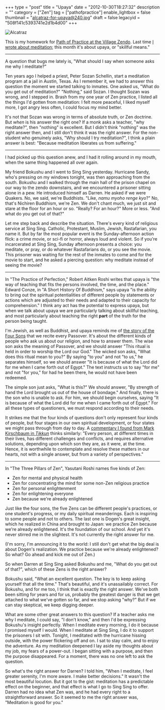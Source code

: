 +++
type = "post"
title = "Upaya"
date = "2012-10-30T18:27:32"
description = ""
category = ["Zen"]
tag = ["pathofpractice"]
enable_lightbox = false
thumbnail = "alcatraz-for-upaya@240.jpg"
draft = false
legacyid = "508f141c5393741e2d1b4d00"
+++

<p><img style="display:block; margin-left:auto; margin-right:auto;" src="alcatraz-for-upaya.jpg" alt="Alcatraz" title="alcatraz-for-upaya.jpg" border="0"   /></p>
<p>This is my homework for <a href="http://villagezendo.org/2011/12/path-of-practice/">Path of Practice at the Village Zendo</a>. Last time <a href="/blog/dhyana/">I wrote
about meditation</a>; this month it's about upaya, or "skillful means."</p>
<hr />
<p>A question that bugs me lately is, "What should I say when someone asks me why I meditate?"</p>
<p>Ten years ago I helped a priest, Peter Sozan Schellin, start a meditation program at a jail in Austin, Texas. As I remember it, we had to answer this question the moment we started talking to inmates. One asked us, "What do you get out of meditation?" "Nothing," said Sozan. I thought Sozan was wrong, and I stepped in. Brash from my one year of Zen practice, I listed all the things I'd gotten from meditation: I felt more peaceful, I liked myself more, I got angry less often, I could focus my mind better.</p>
<p>It's not that Sozan was wrong in terms of absolute truth, or Zen doctrine. But <em>when</em> is his answer the right one? If a monk asks a teacher, "why meditate?", then "nothing" is excellent. But I didn't think "nothing" was the right answer then, and I still don't think it was the right answer. For the non-student who genuinely asks, "Why should I try meditation?", I think a plain answer is best: "Because meditation liberates us from suffering."</p>
<hr />
<p>I had picked up this question anew, and I had it rolling around in my mouth, when the same thing happened all over again.</p>
<p>My friend Bokushu and I went to Sing Sing yesterday. Hurricane Sandy, who's pressing on my windows tonight, was then approaching from the south. Bokushu and I walked through the main hall of the prison chapel on our way to the zendo downstairs, and we encountered a prisoner sitting alone in a pew. He introduced himself as Darren. He asked if we were Quakers. No, we said, we're Buddhists. "Like, <em>namu myoho renge kyo</em>?" No, that's Nichiren Buddhism, we're Zen. We don't chant much, we just sit and stare at the floor for an hour or so. "Really? For an hour?" More or less. "And what do you get out of that?"</p>
<p>Let me step back and describe the situation. There's every kind of religious service at Sing Sing. Catholic, Protestant, Muslim, Jewish, Rastafarian, you name it. But by far the most popular event is the Sunday-afternoon action flick: a crime movie, or sci-fi or horror, always loud and violent. So if you're incarcerated at Sing Sing, Sunday afternoon presents a choice: you meditate, or pray, or do whatever Rastafarians do, or you see the movie. This prisoner was waiting for the rest of the inmates to come and for the movie to start, and he asked a piercing question: why meditate instead of seeing the movie?</p>
<hr />
<p>In "The Practice of Perfection," Robert Aitken Roshi writes that upaya is "the way of teaching that fits the persons involved, the time, and the place." Edward Conze, in "A Short History Of Buddhism," says upaya "is the ability to bring out the spiritual potentialities of different people by statements or actions which are adjusted to their needs and adapted to their capacity for comprehension." I think any act has the potential to express upaya, but when we talk about upaya we are particularly talking about skillful teaching, and most particularly about teaching the right <strong>part</strong> of the truth for the person being taught.</p>
<p>I'm Jewish, as well as Buddhist, and upaya reminds me of <a href="http://www.sacred-texts.com/jud/uh/uh11.htm">the story of the Four Sons</a> that we recite every Passover. It's about the different kinds of people who ask us about our religion, and how to answer them. The wise son asks the meaning of Passover, and we should answer "This ritual is held in order to worship the Lord our God." The wicked son asks, "What does this ritual mean to you?" By saying "to you" and not "to us," he separates himself, so we should answer "It is because of what the Lord did for me when I came forth out of Egypt." The text instructs us to say "for me" and not "for you," for had he been there, he would not have been redeemed.</p>
<p>The simple son just asks, "What is this?" We should answer, "By strength of hand the Lord brought us out of the house of bondage." And finally, there is the son who is unable to ask. For him, we should begin ourselves, saying "It is because of what the Lord did for me when I came forth out of Egypt." For all these types of questioners, we must respond according to their needs.</p>
<p>It strikes me that the four kinds of questions don't only represent four kinds of people, but four stages in our own spiritual development, or four states we might pass through from day to day. A <a href="http://www.tikkun.org/tikkundaily/2012/04/05/torah-commentary-the-passover-seder-the-four-sons/">commentary I found from Mark Kirschbaum in <em>Tikkun</em></a> thinks similarly: "Every person, at different times in their lives, has different challenges and conflicts, and requires alternative solutions, depending upon which son they are, as it were, at the time. Hence, it is worthwhile to contemplate and resolve these matters in our hearts, not with a single answer, but from a variety of perspectives."</p>
<hr />
<p>In "The Three Pillars of Zen", Yasutani Roshi names five kinds of Zen:</p>
<ul>
<li>Zen for mental and physical health</li>
<li>Zen for concentrating the mind for some non-Zen religious practice</li>
<li>Zen for personal enlightenment</li>
<li>Zen for enlightening everyone</li>
<li>Zen because we're already enlightened</li>
</ul>
<p>Just like the four sons, the five Zens can be different people's practices, or one student's progress, or my daily spiritual meanderings. Each is inspiring to some people and not to others. The last one is Dogen's great insight, which he realized in China and brought to Japan: we practice Zen because we're already enlightened. It's the foundation of our school. And yet it's never stirred me in the slightest. It's not currently the right answer for me.</p>
<p>(I'm sorry, I'm announcing it to the world: I still don't get what the big deal is about Dogen's realization. We practice because we're already enlightened? So what? Go ahead and kick me out of Zen.)</p>
<p>So when Darren at Sing Sing asked Bokushu and me, "What do you get out of that?", which of these Zens is the right answer?</p>
<p>Bokushu said, "What an excellent question. The key is to keep asking yourself that all the time." That's beautiful, and it's unassailably correct. For Bokushu, and for me too, I think that is exactly the right answer. We've both been sitting for years and for us, probably the greatest danger is that we get attached to what we've gotten so far, and we stop asking "why?" But if we can stay skeptical, we keep digging deeper.</p>
<p>What are some other great answers to this question? If a teacher asks me why I meditate, I could say, "I don't know," and then I'd be expressing Bokushu's insight perfectly. When I meditate every morning, I do it because I promised myself I would. When I meditate at Sing Sing, I do it to support the prisoners I sit with. Tonight, I meditated with the hurricane hissing outside, with the power flickering off and on. I sat to stay calm, and to enjoy the adventure. As my meditation deepened I lay aside my thoughts about my job, my fears of a power-out. I began sitting with a purpose, and then the purpose disappeared. For a moment, there was no one left to ask the question.</p>
<p>So what's the right answer for Darren? I told him, "When I meditate, I feel greater serenity, I'm more aware. I make better decisions." It wasn't the most beautiful locution. But it got to the gist: meditation has a predictable effect on the beginner, and that effect is what I go to Sing Sing to offer. Darren had no idea what Zen was, and he had every right to a straightforward answer. So it seemed to me the right answer was, "Meditation is good for you."</p>
